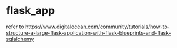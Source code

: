 # flask_app

refer to https://www.digitalocean.com/community/tutorials/how-to-structure-a-large-flask-application-with-flask-blueprints-and-flask-sqlalchemy
